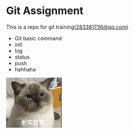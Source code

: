 # Git Assignment

This is a repo for git training(283381736@qq.com)

- Git basic command
- init
- log
- status
- push
- hahhaha

<img src="profile/1639286906158.jpg" alt="cat" width="30%" />

